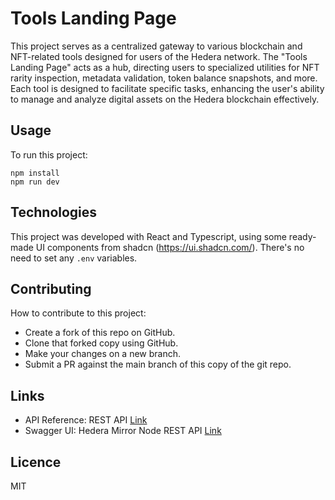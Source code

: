 # Tools Landing Page

This project serves as a centralized gateway to various blockchain and NFT-related tools designed for users of the Hedera network. The "Tools Landing Page" acts as a hub, directing users to specialized utilities for NFT rarity inspection, metadata validation, token balance snapshots, and more. Each tool is designed to facilitate specific tasks, enhancing the user's ability to manage and analyze digital assets on the Hedera blockchain effectively.

## Usage

To run this project:

```
npm install
npm run dev
```

## Technologies

This project was developed with React and Typescript, using some ready-made UI components from shadcn (https://ui.shadcn.com/).
There's no need to set any `.env` variables.

## Contributing

How to contribute to this project:

- Create a fork of this repo on GitHub.
- Clone that forked copy using GitHub.
- Make your changes on a new branch.
- Submit a PR against the main branch of this copy of the git repo.

## Links

- API Reference: REST API [Link](https://docs.hedera.com/hedera/sdks-and-apis/rest-api)
- Swagger UI: Hedera Mirror Node REST API [Link](https://testnet.mirrornode.hedera.com/api/v1/docs/)

## Licence

MIT
